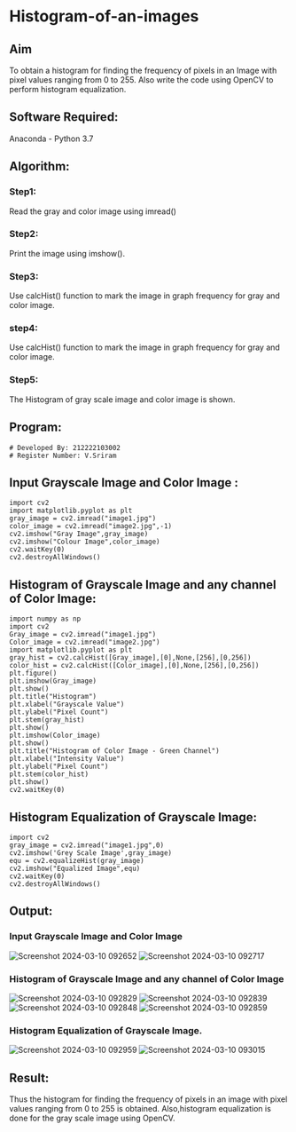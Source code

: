 # Histogram-of-an-images
## Aim
To obtain a histogram for finding the frequency of pixels in an Image with pixel values ranging from 0 to 255. Also write the code using OpenCV to perform histogram equalization.

## Software Required:
Anaconda - Python 3.7

## Algorithm:
### Step1:
Read the gray and color image using imread()

### Step2:
Print the image using imshow().

### Step3:
Use calcHist() function to mark the image in graph frequency for gray and color image.

### step4:
Use calcHist() function to mark the image in graph frequency for gray and color image.

### Step5:
The Histogram of gray scale image and color image is shown.


## Program:
```
# Developed By: 212222103002
# Register Number: V.Sriram
```
## Input Grayscale Image and Color Image :
```
import cv2
import matplotlib.pyplot as plt
gray_image = cv2.imread("image1.jpg")
color_image = cv2.imread("image2.jpg",-1)
cv2.imshow("Gray Image",gray_image)
cv2.imshow("Colour Image",color_image)
cv2.waitKey(0)
cv2.destroyAllWindows()
```
## Histogram of Grayscale Image and any channel of Color Image:
```
import numpy as np
import cv2
Gray_image = cv2.imread("image1.jpg")
Color_image = cv2.imread("image2.jpg")
import matplotlib.pyplot as plt
gray_hist = cv2.calcHist([Gray_image],[0],None,[256],[0,256])
color_hist = cv2.calcHist([Color_image],[0],None,[256],[0,256])
plt.figure()
plt.imshow(Gray_image)
plt.show()
plt.title("Histogram")
plt.xlabel("Grayscale Value")
plt.ylabel("Pixel Count")
plt.stem(gray_hist)
plt.show()
plt.imshow(Color_image)
plt.show()
plt.title("Histogram of Color Image - Green Channel")
plt.xlabel("Intensity Value")
plt.ylabel("Pixel Count")
plt.stem(color_hist)
plt.show()
cv2.waitKey(0)
```
## Histogram Equalization of Grayscale Image:
```
import cv2
gray_image = cv2.imread("image1.jpg",0)
cv2.imshow('Grey Scale Image',gray_image)
equ = cv2.equalizeHist(gray_image)
cv2.imshow("Equalized Image",equ)
cv2.waitKey(0)
cv2.destroyAllWindows()
```
## Output:
### Input Grayscale Image and Color Image
![Screenshot 2024-03-10 092652](https://github.com/Darkwebnew/Histogram-of-an-images/assets/143114486/4fd648e9-5cfa-447d-8272-3537e3fe09b9)
![Screenshot 2024-03-10 092717](https://github.com/Darkwebnew/Histogram-of-an-images/assets/143114486/f9e0a339-cee5-4efd-93bd-e998b1c4f9aa)
### Histogram of Grayscale Image and any channel of Color Image
![Screenshot 2024-03-10 092829](https://github.com/Darkwebnew/Histogram-of-an-images/assets/143114486/04f94b3e-5b0f-42f9-a218-550ebf42dfe3)
![Screenshot 2024-03-10 092839](https://github.com/Darkwebnew/Histogram-of-an-images/assets/143114486/09fe03af-4d6f-45ba-b2b0-54db3f712d94)
![Screenshot 2024-03-10 092848](https://github.com/Darkwebnew/Histogram-of-an-images/assets/143114486/9a9464ff-0038-4507-897a-4cf56fcb356d)
![Screenshot 2024-03-10 092859](https://github.com/Darkwebnew/Histogram-of-an-images/assets/143114486/cbf0216e-23b6-4f66-9bf7-4d799d351874)
### Histogram Equalization of Grayscale Image.
![Screenshot 2024-03-10 092959](https://github.com/Darkwebnew/Histogram-of-an-images/assets/143114486/023c64f9-a5d7-4976-bf14-5f2dbacc7c90)
![Screenshot 2024-03-10 093015](https://github.com/Darkwebnew/Histogram-of-an-images/assets/143114486/7858bb48-c8ab-4995-b325-cfe2dc9675a1)
## Result: 
Thus the histogram for finding the frequency of pixels in an image with pixel values ranging from 0 to 255 is obtained. Also,histogram equalization is done for the gray scale image using OpenCV.
